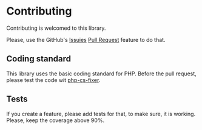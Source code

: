 Contributing
============

Contributing is welcomed to this library.

Please, use the GitHub's [Issuies](https://github.com/antalaron/circular-reference-detect/issues)
[Pull Request](https://github.com/antalaron/circular-reference-detect/pulls)
feature to do that.

Coding standard
---------------

This library uses the basic coding standard for PHP. Before the pull request,
please test the code wit [php-cs-fixer](https://github.com/FriendsOfPHP/PHP-CS-Fixer).

Tests
-----

If you create a feature, please add tests for that, to make sure, it is working.
Please, keep the coverage above 90%.
